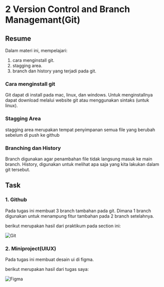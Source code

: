 # 2 Version Control and Branch Managemant(Git)

## Resume

Dalam materi ini, mempelajari:
1. cara menginstall git.
2. stagging area.
3. branch dan history yang terjadi pada git.

### Cara menginstall git
Git dapat di install pada mac, linux, dan windows. Untuk menginstallnya dapat download melalui website git atau menggunakan sintaks (untuk linux).

### Stagging Area
stagging area merupakan tempat penyimpanan semua file yang berubah sebelum di push ke github

### Branching dan History
Branch digunakan agar penambahan file tidak langsung masuk ke main branch.
History, digunakan untuk melihat apa saja yang kita lakukan dalam git tersebut.

## Task

### 1. Github

Pada tugas ini membuat 3 branch tambahan pada git. Dimana 1 branch digunakan untuk menampung fitur tambahan pada 2 branch setelahnya.

berikut merupakan hasil dari praktikum pada section ini:

![Git](screenshots/Screenshots.png)

### 2. Miniproject(UIUX)
Pada tugas ini membuat desain ui di figma.

berikut merupakan hasil dari tugas saya:

![Figma](screenshots/figma.png)
